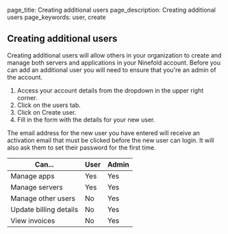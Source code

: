 page_title: Creating additional users
page_description: Creating additional users
page_keywords: user, create

## Creating additional users

Creating additional users will allow others in your organization to create and manage both servers and applications in your Ninefold account. Before you can add an additional user you will need to ensure that you're an admin of the account.

1. Access your account details from the dropdown in the upper right corner.
2. Click on the users tab.
3. Click on Create user.
4. Fill in the form with the details for your new user.


The email address for the new user you have entered will receive an activation email that must be clicked before the new user can login. It will also ask them to set their password for the first time.

Can...                    | User    | Admin
------------------------- | ------- | -----
Manage apps               | Yes     | Yes
Manage servers            | Yes     | Yes
Manage other users        | No      | Yes
Update billing details    | No      | Yes
View invoices             | No      | Yes